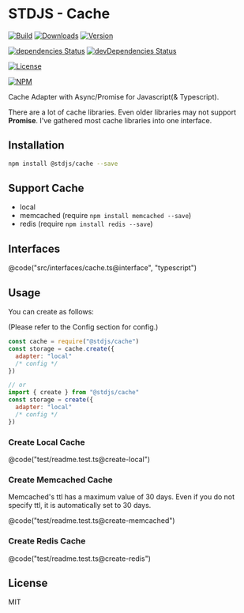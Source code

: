 # STDJS - Cache

[![Build](https://travis-ci.org/corgidisco/stdjs-cache.svg?branch=master)](https://travis-ci.org/corgidisco/stdjs-cache)
[![Downloads](https://img.shields.io/npm/dt/@stdjs/cache.svg)](https://npmcharts.com/compare/@stdjs/cache?minimal=true)
[![Version](https://img.shields.io/npm/v/@stdjs/cache.svg)](https://www.npmjs.com/package/@stdjs/cache)

[![dependencies Status](https://david-dm.org/corgidisco/stdjs-cache/status.svg)](https://david-dm.org/corgidisco/stdjs-cache)
[![devDependencies Status](https://david-dm.org/corgidisco/stdjs-cache/dev-status.svg)](https://david-dm.org/corgidisco/stdjs-cache?type=dev)

[![License](https://img.shields.io/npm/l/@stdjs/cache.svg)](https://www.npmjs.com/package/@stdjs/cache)

[![NPM](https://nodeico.herokuapp.com/@stdjs/cache.svg)](https://www.npmjs.com/package/@stdjs/cache)

Cache Adapter with Async/Promise for Javascript(& Typescript).

There are a lot of cache libraries. Even older libraries may not support **Promise**. I've gathered most cache libraries into one interface.

## Installation

```bash
npm install @stdjs/cache --save
```

## Support Cache

- local
- memcached (require `npm install memcached --save`)
- redis (require `npm install redis --save`)

## Interfaces

@code("src/interfaces/cache.ts@interface", "typescript")

## Usage

You can create as follows:

(Please refer to the Config section for config.)

```javascript
const cache = require("@stdjs/cache")
const storage = cache.create({
  adapter: "local"
  /* config */
})

// or
import { create } from "@stdjs/cache"
const storage = create({
  adapter: "local"
  /* config */
})
```

### Create Local Cache

@code("test/readme.test.ts@create-local")

### Create Memcached Cache

Memcached's ttl has a maximum value of 30 days. Even if you do not specify ttl, it is automatically set to 30 days.

@code("test/readme.test.ts@create-memcached")

### Create Redis Cache

@code("test/readme.test.ts@create-redis")

## License

MIT
